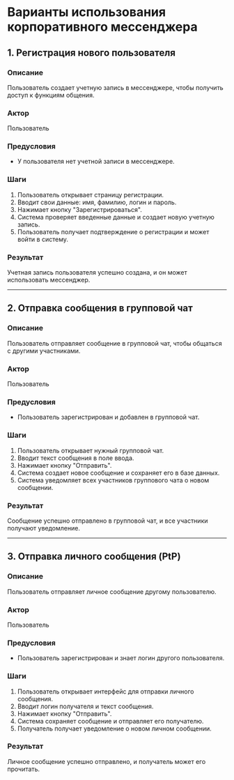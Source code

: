 # Варианты использования корпоративного мессенджера

## 1. Регистрация нового пользователя

### Описание
Пользователь создает учетную запись в мессенджере, чтобы получить доступ к функциям общения.

### Актор
Пользователь

### Предусловия
- У пользователя нет учетной записи в мессенджере.

### Шаги
1. Пользователь открывает страницу регистрации.
2. Вводит свои данные: имя, фамилию, логин и пароль.
3. Нажимает кнопку "Зарегистрироваться".
4. Система проверяет введенные данные и создает новую учетную запись.
5. Пользователь получает подтверждение о регистрации и может войти в систему.

### Результат
Учетная запись пользователя успешно создана, и он может использовать мессенджер.

---

## 2. Отправка сообщения в групповой чат

### Описание
Пользователь отправляет сообщение в групповой чат, чтобы общаться с другими участниками.

### Актор
Пользователь

### Предусловия
- Пользователь зарегистрирован и добавлен в групповой чат.

### Шаги
1. Пользователь открывает нужный групповой чат.
2. Вводит текст сообщения в поле ввода.
3. Нажимает кнопку "Отправить".
4. Система создает новое сообщение и сохраняет его в базе данных.
5. Система уведомляет всех участников группового чата о новом сообщении.

### Результат
Сообщение успешно отправлено в групповой чат, и все участники получают уведомление.

---

## 3. Отправка личного сообщения (PtP)

### Описание
Пользователь отправляет личное сообщение другому пользователю.

### Актор
Пользователь

### Предусловия
- Пользователь зарегистрирован и знает логин другого пользователя.

### Шаги
1. Пользователь открывает интерфейс для отправки личного сообщения.
2. Вводит логин получателя и текст сообщения.
3. Нажимает кнопку "Отправить".
4. Система сохраняет сообщение и отправляет его получателю.
5. Получатель получает уведомление о новом личном сообщении.

### Результат
Личное сообщение успешно отправлено, и получатель может его прочитать.
